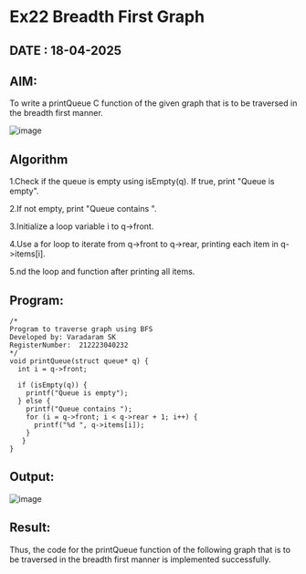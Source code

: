 # Ex22 Breadth First Graph
## DATE : 18-04-2025
## AIM:
To write a printQueue C function of the given graph that is to be traversed in the breadth first manner.

![image](https://github.com/user-attachments/assets/f483f48c-6af0-4027-a993-01c108a50933)


## Algorithm
1.Check if the queue is empty using isEmpty(q). If true, print "Queue is empty".

2.If not empty, print "Queue contains ".

3.Initialize a loop variable i to q->front.

4.Use a for loop to iterate from q->front to q->rear, printing each item in q->items[i].

5.nd the loop and function after printing all items.

## Program:
```
/*
Program to traverse graph using BFS
Developed by: Varadaram SK
RegisterNumber:  212223040232
*/
void printQueue(struct queue* q) {
  int i = q->front;
 
  if (isEmpty(q)) {
    printf("Queue is empty");
  } else { 
    printf("Queue contains ");
    for (i = q->front; i < q->rear + 1; i++) {
      printf("%d ", q->items[i]);
    }
   }
}
```

## Output:

![image](https://github.com/user-attachments/assets/2b138084-4d39-4b8a-ad86-c5eddfe57997)


## Result:
Thus, the code for the printQueue function of the following graph that is to be traversed in the breadth first manner is implemented successfully.

